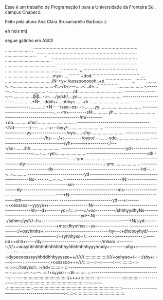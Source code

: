 Esse é um trabalho de Programação I para a Universidade da Fronteira Sul, campus Chapecó.

Feito pela aluna Ana Clara Brusamarello Barbosa :)

eh nois tmj

segue gatinho em ASCII

....................`.`.````````````````````````````````````````````````````````````````````````````
.......................`.`.``````.``````````````````````````````````````````````````````````````````
......................................``````````````````````````````````````````````````````````````
.........................................```````````````````````````````````````````````````````````
.......................................-.....````````````-+:```````````````````````````````````````.
.......................................myo-....`````````+dod:```````````````````````````````````....
....................................../N-+y+:/oossooooooh:.+d.```````````````````...````````........
-...-.................................-h..-/s+:---.....-.`..d+...``````````````.....................
-.-------...-.........................:-..................../d:.....................................
----------.------.--.................:m:...-::-...../ydsh/...:yo....................................
-----------------------..............+N-..-dddh+....ohhys-.....+h-..................................
-------------------------...........-+N----/sso:-os-.-:-........yy..................................
---------------------------------..---m+---------sN-............yh..................................
--------------------------------------/m/--------+do:..........:dhs/:...............................
--------------------------------------:Nd--------/--:-.......-+:--/oyy/-............................
--------------------------------------yy:--------------.--:/oys-....-/hy:...........................
------------------------------------/hs----/+:---------/oyyo/:--......-odo-.........................
----------------------------------/yh+------++---------:/----/so-.......:hh:........................
--------------------------------:yd+-------------------------+:....-.....-ym:.......................
-------------------------------:dh:---------------------------------......-ym:......................
------------------------------:dy--------------------------------------.-..-ym:.....................
------------------------------dy---------------------------------------------hd--..--...-...........
-----------------------------yd-----------------------------------------------No-.---.--....-..-...-
----------------------------/N:-----------------------------------------------sm----------------.---
----------------------------dy-------------------------------------------------ms-------------------
---------------------------+N:-------------------------------------------------om-------------------
---------------------------yd---+:-------:+ossssso-+yyyys+/--------------------:N/------------------
---------------------------hh---d+-------yo+/:::::----::/+oo----------/shhhyydhyNs------------------
---------------------------yd--:N/---------------------------------/sdhm::/ysN/-:h+-----------------
---------------------------+N/+yd:--------------------------------+ms::dhymhss:--ys-----------------
:--------------------:/+osyhmhs+:---------------------------------hy---:+dhoooyhyd/-----------------
::------------:/+syhhhyso+/:::-------:----:-:------:-------:::----od++shh+:----/dy:-----------------
::-----------/mhso/:::--------:///++oosyhhhhhhhhhhhhhhhyhhhhhhhhyyyhmdy+:-------:ohy+:--------------
::-----------:dyooooosssyyhhddhhhyyysso++//////::::::::::::::::::////+oyhyso+/-:-::/shy+::----:-----
::------------:+ossssoo+++///:::::---:--:------:---::::::::::-::--:::-:-:://osyso/::::+hd+:::::::::-
:::----------------------------------------------::-::::::::::::-::-:::--::::::/+syyso++dh::::::::::
:::---------------:--------------------::----::-::::::::::::::::::::::::::::::::::::/++++:::::::::::
:::------------:::::::::::::----:----------:::::::::::::::::::::::::::::::::::::::::::::::::::::::::
::::--:----::::::::::::::::::::-::::::::::::::::::::::::::::::::::::::::::::::::::::::::::::::::::::
:::------------------------------------------------:-:::::-:::::::::::::::::::::::::::::::::::::::::